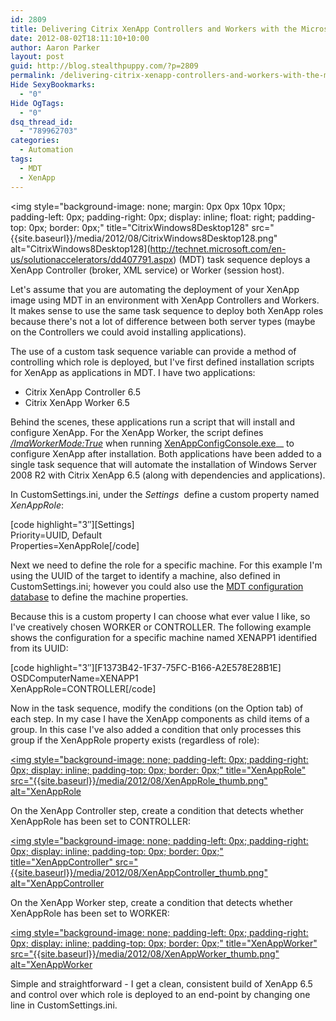 ```yaml
---
id: 2809
title: Delivering Citrix XenApp Controllers and Workers with the Microsoft Deployment Toolkit
date: 2012-08-02T18:11:10+10:00
author: Aaron Parker
layout: post
guid: http://blog.stealthpuppy.com/?p=2809
permalink: /delivering-citrix-xenapp-controllers-and-workers-with-the-microsoft-deployment-toolkit/
Hide SexyBookmarks:
  - "0"
Hide OgTags:
  - "0"
dsq_thread_id:
  - "789962703"
categories:
  - Automation
tags:
  - MDT
  - XenApp
---
```

<img style="background-image: none; margin: 0px 0px 10px 10px; padding-left: 0px; padding-right: 0px; display: inline; float: right; padding-top: 0px; border: 0px;" title="CitrixWindows8Desktop128" src="{{site.baseurl}}/media/2012/08/CitrixWindows8Desktop128.png" alt="CitrixWindows8Desktop128](http://technet.microsoft.com/en-us/solutionaccelerators/dd407791.aspx) (MDT) task sequence deploys a XenApp Controller (broker, XML service) or Worker (session host).

Let's assume that you are automating the deployment of your XenApp image using MDT in an environment with XenApp Controllers and Workers. It makes sense to use the same task sequence to deploy both XenApp roles because there's not a lot of difference between both server types (maybe on the Controllers we could avoid installing applications).

The use of a custom task sequence variable can provide a method of controlling which role is deployed, but I've first defined installation scripts for XenApp as applications in MDT. I have two applications:

  * Citrix XenApp Controller 6.5
  * Citrix XenApp Worker 6.5

Behind the scenes, these applications run a script that will install and configure XenApp. For the XenApp Worker, the script defines _[/ImaWorkerMode:True](http://support.citrix.com/proddocs/topic/xenapp65-install/ps-config-command-syntax-2.html)_ when running [XenAppConfigConsole.exe](http://support.citrix.com/proddocs/topic/xenapp65-install/ps-config-command-line.html)__ to configure XenApp after installation. Both applications have been added to a single task sequence that will automate the installation of Windows Server 2008 R2 with Citrix XenApp 6.5 (along with dependencies and applications).

In CustomSettings.ini, under the _Settings_  define a custom property named _XenAppRole_:

\[code highlight="3&#8243;\]\[Settings\]  
Priority=UUID, Default  
Properties=XenAppRole[/code]

Next we need to define the role for a specific machine. For this example I'm using the UUID of the target to identify a machine, also defined in CustomSettings.ini; however you could also use the [MDT configuration database](http://technet.microsoft.com/en-us/video/advanced-deployment-scenarios-using-the-microsoft-deployment-toolkit-2010-part-3-of-7-configuring-role-methods-in-the-configuration-database.aspx) to define the machine properties.

Because this is a custom property I can choose what ever value I like, so I've creatively chosen WORKER or CONTROLLER. The following example shows the configuration for a specific machine named XENAPP1 identified from its UUID:

\[code highlight="3&#8243;\]\[F1373B42-1F37-75FC-B166-A2E578E28B1E\]  
OSDComputerName=XENAPP1  
XenAppRole=CONTROLLER[/code]

Now in the task sequence, modify the conditions (on the Option tab) of each step. In my case I have the XenApp components as child items of a group. In this case I've also added a condition that only processes this group if the XenAppRole property exists (regardless of role):

[<img style="background-image: none; padding-left: 0px; padding-right: 0px; display: inline; padding-top: 0px; border: 0px;" title="XenAppRole" src="{{site.baseurl}}/media/2012/08/XenAppRole_thumb.png" alt="XenAppRole]({{site.baseurl}}/media/2012/08/XenAppRole.png)

On the XenApp Controller step, create a condition that detects whether XenAppRole has been set to CONTROLLER:

[<img style="background-image: none; padding-left: 0px; padding-right: 0px; display: inline; padding-top: 0px; border: 0px;" title="XenAppController" src="{{site.baseurl}}/media/2012/08/XenAppController_thumb.png" alt="XenAppController]({{site.baseurl}}/media/2012/08/XenAppController.png)

On the XenApp Worker step, create a condition that detects whether XenAppRole has been set to WORKER:

[<img style="background-image: none; padding-left: 0px; padding-right: 0px; display: inline; padding-top: 0px; border: 0px;" title="XenAppWorker" src="{{site.baseurl}}/media/2012/08/XenAppWorker_thumb.png" alt="XenAppWorker]({{site.baseurl}}/media/2012/08/XenAppWorker.png)

Simple and straightforward - I get a clean, consistent build of XenApp 6.5 and control over which role is deployed to an end-point by changing one line in CustomSettings.ini.